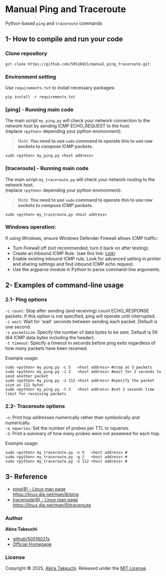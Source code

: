 # Manual Ping and Traceroute

Python-based `ping` and `traceroute` commands

## 1- How to compile and run your code

### Clone repository

```
git clone https://github.com/50516021/manual_ping_traceroute.git
```

### Environment setting

Use `requirements.txt` to install necessary packages:

```
pip install -r requirements.txt
```

### [ping] - Running main code

The main script `my_ping.py` will check your network connection to the network host by sending ICMP ECHO_REQUEST to the host.<br>
(replace `<python>` depending your python environment):

> Note: **You need to use `sudo` command to operate this to use raw sockets to compose ICMP packets.**

```
sudo <python> my_ping.py <host address>

```

### [traceroute] - Running main code

The main script `my_traceroute.py` will check your network routing to the network host.<br>
(replace `<python>` depending your python environment):

> Note: **You need to use `sudo` command to operate this to use raw sockets to compose ICMP packets.**

```
sudo <python> my_traceroute.py <host address>
```

### Windows operation:

If using Windows, ensure Windows Defender Firewall allows ICMP traffic:

- Turn Firewall off (not recommended, turn it back on after testing).
- Create an Inbound ICMP Rule. (see this link: [Link](https://learn.microsoft.com/en-us/windows/security/operating-system-security/network-security/windows-firewall/configure))
- Enable existing inbound ICMP rule. Look for advanced setting in printer and sharing settings and find inbound ICMP echo request.
- Use the argparse module in Python to parse command-line arguments.

## 2- Examples of command-line usage

### 2.1- Ping options

`-c count`: Stop after sending (and receiving) count ECHO_RESPONSE packets. If this option is not specified, ping will operate until interrupted.<br>
`-i wait`: Wait for 'wait' seconds between sending each packet. Default is one second.<br>
`-s packetsize`: Specify the number of data bytes to be sent. Default is 56 (64 ICMP data bytes including the header).<br>
`-t timeout`: Specify a timeout in seconds before ping exits regardless of how many packets have been received.<br>

Example usage:

```
sudo <python> my_ping.py -c 5   <host address> #stop at 5 packets
sudo <python> my_ping.py -i 2   <host address> #wait for 2 seconds to send another packet
sudo <python> my_ping.py -s 112 <host address> #specify the packet size as 112 bytes
sudo <python> my_ping.py -t 2   <host address> #set 2 seconds time limit for receiving packets
```

### 2.2- Traceroute options

`-n`: Print hop addresses numerically rather than symbolically and numerically. <br>
`-q nqueries`: Set the number of probes per TTL to nqueries. <br>
`-S`: Print a summary of how many probes were not answered for each hop. <br>

Example usage:

```
sudo <python> my_traceroute.py -n 5   <host address> #
sudo <python> my_traceroute.py -q 2   <host address> #
sudo <python> my_traceroute.py -S 112 <host address> #
```

## 3- Reference

- [ping(8) - Linux man page](https://linux.die.net/man/8/ping) <br>
  https://linux.die.net/man/8/ping
- [traceroute(8) - Linux man page](https://linux.die.net/man/8/traceroute) <br>
  https://linux.die.net/man/8/traceroute

### Author

**Akira Takeuchi**

- [github/50516021s](https://github.com/50516021)
- [Official Homepage](https://akiratakeuchi.com/)

### License

Copyright © 2025, [Akira Takeuchi](https://github.com/50516021).
Released under the [MIT License](LICENSE).
